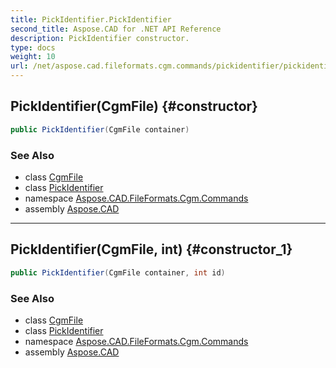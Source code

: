 ```yaml
---
title: PickIdentifier.PickIdentifier
second_title: Aspose.CAD for .NET API Reference
description: PickIdentifier constructor. 
type: docs
weight: 10
url: /net/aspose.cad.fileformats.cgm.commands/pickidentifier/pickidentifier/
---
```

## PickIdentifier(CgmFile) {#constructor}

```csharp
public PickIdentifier(CgmFile container)
```

### See Also

* class [CgmFile](../../../aspose.cad.fileformats.cgm/cgmfile/)
* class [PickIdentifier](../)
* namespace [Aspose.CAD.FileFormats.Cgm.Commands](../../pickidentifier/)
* assembly [Aspose.CAD](../../../)

---

## PickIdentifier(CgmFile, int) {#constructor_1}

```csharp
public PickIdentifier(CgmFile container, int id)
```

### See Also

* class [CgmFile](../../../aspose.cad.fileformats.cgm/cgmfile/)
* class [PickIdentifier](../)
* namespace [Aspose.CAD.FileFormats.Cgm.Commands](../../pickidentifier/)
* assembly [Aspose.CAD](../../../)


